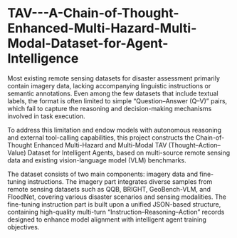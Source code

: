 # TAV---A-Chain-of-Thought-Enhanced-Multi-Hazard-Multi-Modal-Dataset-for-Agent-Intelligence
Most existing remote sensing datasets for disaster assessment primarily contain imagery data, lacking accompanying linguistic instructions or semantic annotations. Even among the few datasets that include textual labels, the format is often limited to simple “Question–Answer (Q–V)” pairs, which fail to capture the reasoning and decision-making mechanisms involved in task execution.

To address this limitation and endow models with autonomous reasoning and external tool-calling capabilities, this project constructs the Chain-of-Thought Enhanced Multi-Hazard and Multi-Modal TAV (Thought–Action–Value) Dataset for Intelligent Agents, based on multi-source remote sensing data and existing vision-language model (VLM) benchmarks.

The dataset consists of two main components: imagery data and fine-tuning instructions. The imagery part integrates diverse samples from remote sensing datasets such as QQB, BRIGHT, GeoBench-VLM, and FloodNet, covering various disaster scenarios and sensing modalities. The fine-tuning instruction part is built upon a unified JSON-based structure, containing high-quality multi-turn “Instruction–Reasoning–Action” records designed to enhance model alignment with intelligent agent training objectives.
